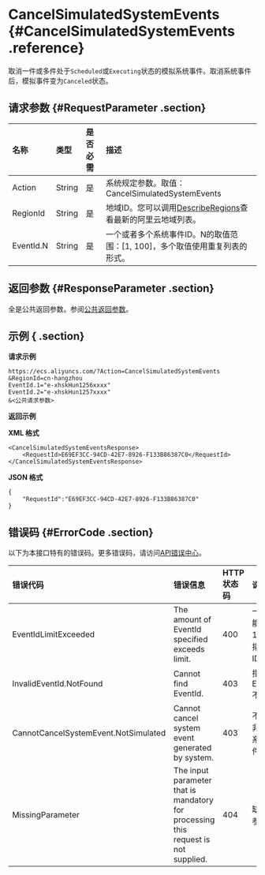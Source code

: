 # CancelSimulatedSystemEvents {#CancelSimulatedSystemEvents .reference}

取消一件或多件处于`Scheduled`或`Executing`状态的模拟系统事件。取消系统事件后，模拟事件变为`Canceled`状态。

## 请求参数 {#RequestParameter .section}

|名称|类型|是否必需|描述|
|:-|:-|:---|:-|
|Action|String|是|系统规定参数。取值：CancelSimulatedSystemEvents|
|RegionId|String|是|地域ID。您可以调用[DescribeRegions](../cn.zh-CN/API参考/地域/DescribeRegions.md#)查看最新的阿里云地域列表。|
|EventId.N|String|是|一个或者多个系统事件ID。N的取值范围：\[1, 100\]，多个取值使用重复列表的形式。|

## 返回参数 {#ResponseParameter .section}

全是公共返回参数。参阅[公共返回参数](../cn.zh-CN/API参考/HTTP调用方式/公共参数.md#commonResponseParameters)。

## 示例 { .section}

**请求示例** 

```
https://ecs.aliyuncs.com/?Action=CancelSimulatedSystemEvents
&RegionId=cn-hangzhou
EventId.1="e-xhskHun1256xxxx"
EventId.2="e-xhskHun1257xxxx"
&<公共请求参数>
```

**返回示例**

**XML 格式**

```
<CancelSimulatedSystemEventsResponse>
    <RequestId>E69EF3CC-94CD-42E7-8926-F133B86387C0</RequestId>
</CancelSimulatedSystemEventsResponse>
```

**JSON 格式**

```
{
    "RequestId":"E69EF3CC-94CD-42E7-8926-F133B86387C0"
}
```

## 错误码 {#ErrorCode .section}

以下为本接口特有的错误码。更多错误码，请访问[API错误中心](https://error-center.aliyun.com/status/product/Ecs)。

|错误代码|错误信息|HTTP状态码|说明|
|:---|:---|:------|:-|
|EventIdLimitExceeded|The amount of EventId specified exceeds limit.|400|一次最多能设置100个模拟事件ID。|
|InvalidEventId.NotFound|Cannot find EventId.|403|指定的EventId.N不存在。|
|CannotCancelSystemEvent.NotSimulated|Cannot cancel system event generated by system.|403|不能取消非模拟的系统事件。|
|MissingParameter|The input parameter that is mandatory for processing this request is not supplied.|404|缺少必需参数。|

